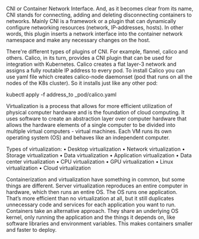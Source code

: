 CNI or Container Network Interface. And, as it becomes clear from its name, CNI stands for connecting, adding and deleting disconnecting containers to networks.
Mainly CNI is a framework or a plugin that can dynamically configure networking resources (network, IP-addresses, hosts). In other words, this plugin inserts a network interface into the container network namespace and make any necessary changes on the host.

There're different types of plugins of CNI. For example, flannel, calico and others. 
Calico, in its turn, provides a CNI plugin that can be used for integration with Kubernetes. Calico creates a flat layer-3 network and assigns a fully routable IP address to every pod.
To install Calico you can use yaml file which creates calico-node daemonset (pod that runs on all the nodes of the K8s cluster). So it installs just like any other pod:

kubectl apply -f address_to _pod/calico.yaml
        
	
Virtualization is a process that allows for more efficient utilization of physical computer hardware and is the foundation of cloud computing.
It uses software to create an abstraction layer over computer hardware that allows the hardware elements of a single computer to be divided into multiple virtual computers - virtual machines.
Each VM runs its own operating system (OS) and behaves like an independent computer.

  Types of virtualization:
  •	Desktop virtualization
  •	Network virtualization
  •	Storage virtualization
  •	Data virtualization
  •	Application virtualization
  •	Data center virtualization
  •	CPU virtualization
  •	GPU virtualization
  •	Linux virtualization
  •	Cloud virtualization
  
Containerization and virtualization have something in common, but some things are different. Server virtualization reproduces an entire computer in hardware, which then runs an entire OS. The OS runs one application. That’s more efficient than no virtualization at all, but it still duplicates unnecessary code and services for each application you want to run.
Containers take an alternative approach. They share an underlying OS kernel, only running the application and the things it depends on, like software libraries and environment variables. This makes containers smaller and faster to deploy.

  
        
    
	
	
